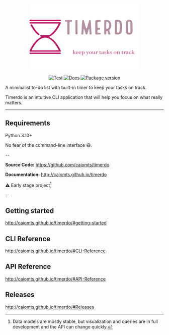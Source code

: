 <p align="center">
  <a href="http://caiomts.github.io/timerdo"><img width="350" height="208" src="https://raw.githubusercontent.com/caiomts/timerdo/master/docs/img/logo.png" alt='timerdo'></a>
</p>


<p align="center">
<a href="https://github.com/caiomts/timerdo/actions?query=workflow%3ATests" targe>
    <img src="https://github.com/caiomts/timerdo/actions/workflows/test_suite.yml/badge.svg" alt="Test">
    </a> 
    <a href="https://github.com/caiomts/timerdo/actions?query=workflow%3ADocs" targe>
    <img src="https://github.com/caiomts/timerdo/actions/workflows/publish_docs.yml/badge.svg" alt="Docs">
</a>
<a href="https://pypi.org/project/timerdo/">
    <img src="https://badge.fury.io/py/timerdo.svg" alt="Package version">
</a>
</p>

A minimalist to-do list with built-in timer to keep your tasks on track. 

Timerdo is an intuitive CLI application that will help you focus on what really matters.

---
## Requirements

Python 3.10+

No fear of the command-line interface :laughing:.

--

**Source Code:** https://github.com/caiomts/timerdo  

**Documentation:** http://caiomts.github.io/timerdo

:warning: Early stage project[^2]

--

## Getting started

http://caiomts.github.io/timerdo/#getting-started

## CLI Reference

http://caiomts.github.io/timerdo/#CLI-Reference

## API Reference

http://caiomts.github.io/timerdo/#API-Reference

## Releases

http://caiomts.github.io/timerdo/#Releases



[^2]: Data models are mostly stable, but visualization and queries are in full development and the API can change quickly.